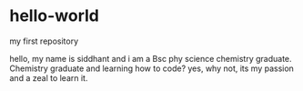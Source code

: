 # hello-world
my first repository

hello, my name is siddhant and i am a Bsc phy science chemistry graduate. Chemistry graduate and learning how to code? yes, why not, its my passion and a zeal to learn it.
